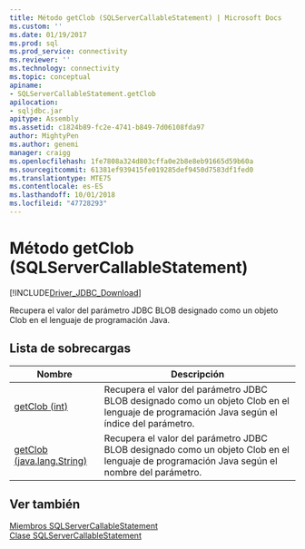 ```yaml
---
title: Método getClob (SQLServerCallableStatement) | Microsoft Docs
ms.custom: ''
ms.date: 01/19/2017
ms.prod: sql
ms.prod_service: connectivity
ms.reviewer: ''
ms.technology: connectivity
ms.topic: conceptual
apiname:
- SQLServerCallableStatement.getClob
apilocation:
- sqljdbc.jar
apitype: Assembly
ms.assetid: c1824b89-fc2e-4741-b849-7d06108fda97
author: MightyPen
ms.author: genemi
manager: craigg
ms.openlocfilehash: 1fe7808a324d803cffa0e2b8e8eb91665d59b60a
ms.sourcegitcommit: 61381ef939415fe019285def9450d7583df1fed0
ms.translationtype: MTE75
ms.contentlocale: es-ES
ms.lasthandoff: 10/01/2018
ms.locfileid: "47728293"
---
```

# <a name="getclob-method-sqlservercallablestatement"></a>Método getClob (SQLServerCallableStatement)
[!INCLUDE[Driver_JDBC_Download](../../../includes/driver_jdbc_download.md)]

  Recupera el valor del parámetro JDBC BLOB designado como un objeto Clob en el lenguaje de programación Java.  
  
## <a name="overload-list"></a>Lista de sobrecargas  
  
|Nombre|Descripción|  
|----------|-----------------|  
|[getClob (int)](../../../connect/jdbc/reference/getclob-method-int.md)|Recupera el valor del parámetro JDBC BLOB designado como un objeto Clob en el lenguaje de programación Java según el índice del parámetro.|  
|[getClob (java.lang.String)](../../../connect/jdbc/reference/getclob-method-java-lang-string.md)|Recupera el valor del parámetro JDBC BLOB designado como un objeto Clob en el lenguaje de programación Java según el nombre del parámetro.|  
  
## <a name="see-also"></a>Ver también  
 [Miembros SQLServerCallableStatement](../../../connect/jdbc/reference/sqlservercallablestatement-members.md)   
 [Clase SQLServerCallableStatement](../../../connect/jdbc/reference/sqlservercallablestatement-class.md)  
  
  
